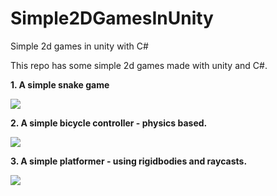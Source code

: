 # Simple2DGamesInUnity
Simple 2d games in unity with C#

This repo has some simple 2d games made with unity and C#.

<b>1. A simple snake game</b>

![](Assets/Github-Images/SnakeGameImage.jpg)

<b>2. A simple bicycle controller - physics based.</b>

![](Assets/Github-Images/BicycleGameImage.JPG)

<b>3. A simple platformer - using rigidbodies and raycasts.</b>

![](Assets/Github-Images/PlatformerImage.jpg)

